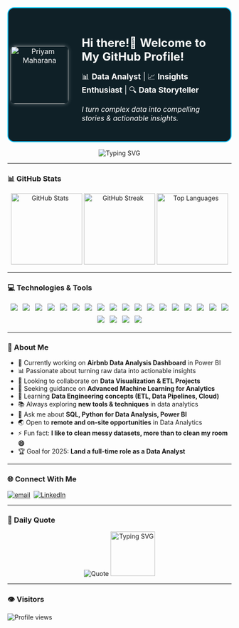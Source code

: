 <!-- Header Card -->
<div align="center">
<table width="90%" style="border: 2px solid #00BFFF; border-radius: 15px; background-color: #0f2027; color: white; border-collapse: collapse;">
  <tr>
    <!-- Left Profile Image -->
    <td style="width: 130px; text-align: center; padding: 5px;">
      <img src="https://github.com/PriyamMaharana.png" alt="Priyam Maharana" width="130" style="border-radius: 10px; box-shadow: 0px 0px 10px rgba(255,255,255,0.3);">
    </td>
    <!-- Right Content -->
    <td style="padding: 25px;">
      <h2 style="font-size: 1.6em; margin-bottom: 7px;">Hi there!👋 Welcome to My GitHub Profile!</h2>
      <p style="font-size: 1.1em; margin-bottom: 10px;">📊 <b>Data Analyst</b>  |  📈 <b>Insights Enthusiast</b>  |  🔍 <b>Data Storyteller</b></p>
      <p><i>I turn complex data into compelling stories & actionable insights.</i></p>
    </td>
  </tr>
</table>

<img src="https://readme-typing-svg.demolab.com?font=Fira+Code&size=22&duration=3000&pause=1500&color=FF5733,FFC300,28A745,00BFFF&center=true&vCenter=true&width=500&lines=Passionate+Data+Analyst;Insights+Enthusiast;Data+Storyteller;Data+Visualization+Specialist;Turning+Data+Into+Insights"
alt="Typing SVG" />

</div>


----
### 📊 GitHub Stats
<p align="center">
  <img src="https://github-readme-stats.vercel.app/api?username=PriyamMaharana&theme=dark&hide_border=true&include_all_commits=true&count_private=true" alt="GitHub Stats" height="160" />
  <img src="https://nirzak-streak-stats.vercel.app/?user=PriyamMaharana&theme=dark&hide_border=true&include_all_commits=true&count_private=true"" alt="GitHub Streak" height="160" />
 <img src="https://github-readme-stats.vercel.app/api/top-langs/?username=PriyamMaharana&theme=dark&hide_border=true&layout=compact&hide=php,javascript,typescript,css,html&include_all_commits=false&count_private=false&cache_seconds=1800" alt="Top Languages"  height="160" />
</p>

---
### 💻 Technologies & Tools
<p align="center">
<a href="https://www.python.org/"><img src="https://img.shields.io/badge/python-3670A0?style=for-the-badge&logo=python&logoColor=ffdd54" style="margin: 4px;"></a>
<a href="https://en.wikipedia.org/wiki/SQL"><img src="https://img.shields.io/badge/sql-%2300f.svg?style=for-the-badge&logo=sqlite&logoColor=white" style="margin: 4px;"></a>
<a href="https://aka.ms/terminal"><img src="https://img.shields.io/badge/Windows%20Terminal-%234D4D4D.svg?style=for-the-badge&logo=windows-terminal&logoColor=white" style="margin: 4px;"></a>
<a href="#"><img src="https://img.shields.io/badge/Data%20Cleaning-4CAF50?style=for-the-badge" style="margin: 4px;"></a>
<a href="#"><img src="https://img.shields.io/badge/Data%20Preprocessing-2196F3?style=for-the-badge" style="margin: 4px;"></a>
<a href="#"><img src="https://img.shields.io/badge/KPI%20Reporting-FF6F00?style=for-the-badge" style="margin: 4px;"></a>
<a href="https://www.mysql.com/"><img src="https://img.shields.io/badge/mysql-%2300f.svg?style=for-the-badge&logo=mysql&logoColor=white" style="margin: 4px;"></a>
<a href="https://www.postgresql.org/"><img src="https://img.shields.io/badge/postgresql-%2300f.svg?style=for-the-badge&logo=postgresql&logoColor=white" style="margin: 4px;"></a>
<a href="https://matplotlib.org/"><img src="https://img.shields.io/badge/Matplotlib-%23ffffff.svg?style=for-the-badge&logo=Matplotlib&logoColor=black" style="margin: 4px;"></a>
<a href="https://scikit-learn.org/"><img src="https://img.shields.io/badge/scikit--learn-%23F7931E.svg?style=for-the-badge&logo=scikit-learn&logoColor=white" style="margin: 4px;"></a>
<a href="https://plotly.com/"><img src="https://img.shields.io/badge/Plotly-%233F4F75.svg?style=for-the-badge&logo=plotly&logoColor=white" style="margin: 4px;"></a>
<a href="https://pandas.pydata.org/"><img src="https://img.shields.io/badge/pandas-%23150458.svg?style=for-the-badge&logo=pandas&logoColor=white" style="margin: 4px;"></a>
<a href="https://numpy.org/"><img src="https://img.shields.io/badge/numpy-%23013243.svg?style=for-the-badge&logo=numpy&logoColor=white" style="margin: 4px;"></a>
<a href="https://git-scm.com/"><img src="https://img.shields.io/badge/git-%23F05033.svg?style=for-the-badge&logo=git&logoColor=white" style="margin: 4px;"></a>
<a href="https://github.com/"><img src="https://img.shields.io/badge/github-%23121011.svg?style=for-the-badge&logo=github&logoColor=white" style="margin: 4px;"></a>
<a href="https://powerbi.microsoft.com/"><img src="https://img.shields.io/badge/power_bi-F2C811?style=for-the-badge&logo=powerbi&logoColor=black" style="margin: 4px;"></a>
<a href="https://httpd.apache.org/"><img src="https://img.shields.io/badge/apache-%23D42029.svg?style=for-the-badge&logo=apache&logoColor=white" style="margin: 4px;"></a>
<a href="https://airflow.apache.org/"><img src="https://img.shields.io/badge/Apache%20Airflow-017CEE?style=for-the-badge&logo=Apache%20Airflow&logoColor=white" style="margin: 4px;"></a>
<a href="https://code.visualstudio.com/"><img src="https://img.shields.io/badge/VS%20Code-0078d7?style=for-the-badge&logo=visual-studio-code&logoColor=white" style="margin: 4px;"></a>
<a href="#"><img src="https://img.shields.io/badge/Excel-217346?style=for-the-badge&logo=microsoft-excel&logoColor=white" style="margin: 4px;"></a>
<a href="#"><img src="https://img.shields.io/badge/CSV-FFCE44?style=for-the-badge&logoColor=black" style="margin: 4px;"></a>
<a href="#"><img src="https://img.shields.io/badge/JSON-000000?style=for-the-badge&logo=json&logoColor=white" style="margin: 4px;"></a>
</p>

---
### 💫 About Me
- 🔭 Currently working on **Airbnb Data Analysis Dashboard** in Power BI  
- 📊 Passionate about turning raw data into actionable insights  
- 🤝 Looking to collaborate on **Data Visualization & ETL Projects**  
- 🤔 Seeking guidance on **Advanced Machine Learning for Analytics**  
- 🌱 Learning **Data Engineering concepts (ETL, Data Pipelines, Cloud)**  
- 📚 Always exploring **new tools & techniques** in data analytics  
- 💬 Ask me about **SQL, Python for Data Analysis, Power BI**  
- 🌏 Open to **remote and on-site opportunities** in Data Analytics  
- ⚡ Fun fact: **I like to clean messy datasets, more than to clean my room 😄**  
- 🏆 Goal for 2025: **Land a full-time role as a Data Analyst**


---
<!-- Contact -->
### 🌐 Connect With Me  
[![email](https://img.shields.io/badge/Email-D14836?style=for-the-badge&logo=gmail&logoColor=white)](mailto:priyam.dataengineer@gmail.com)&nbsp;
<a href="https://www.linkedin.com/in/priyammaharana" target="_blank">
  <img src="https://img.shields.io/badge/LinkedIn-0A66C2?style=for-the-badge&logo=linkedin&logoColor=white" alt="LinkedIn">
</a>

---
<!-- Daily Dev Quote -->
### 🧠 Daily Quote  
<div align="center">
  
![Quote](https://quotes-github-readme.vercel.app/api?type=horizontal&theme=radical)
<img src="https://user-images.githubusercontent.com/74038190/213866269-5d00981c-7c98-46d7-8a8e-16f462f15227.gif" alt="Typing SVG" width="100px" />
</div>

---
### 👁️ Visitors
![Profile views](https://komarev.com/ghpvc/?username=PriyamMaharana&label=PROFILE+VIEWS&color=0e75b6&label_color=ff69b4&style=for-the-badge)



